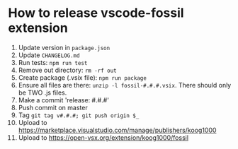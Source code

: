 # How to release vscode-fossil extension

1. Update version in `package.json`
1. Update `CHANGELOG.md`
1. Run tests: `npm run test`
1. Remove out directory: `rm -rf out`
1. Create package (.vsix file): `npm run package`
1. Ensure all files are there: `unzip -l fossil-#.#.#.vsix`. There should only be TWO .js files.
1. Make a commit 'release: #.#.#'
1. Push commit on master
1. Tag `git tag v#.#.#; git push origin $_`
1. Upload to https://marketplace.visualstudio.com/manage/publishers/koog1000
1. Upload to https://open-vsx.org/extension/koog1000/fossil
